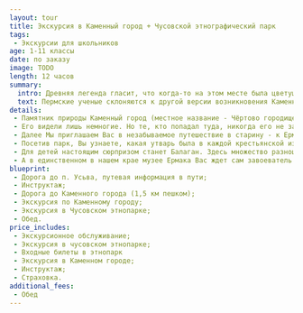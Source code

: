```yaml
---
layout: tour
title: Экскурсия в Каменный город + Чусовской этнографический парк
tags:
 - Экскурсии для школьников
age: 1-11 классы
date: по заказу
image: TODO
length: 12 часов
summary:
  intro: Древняя легенда гласит, что когда-то на этом месте была цветущая страна. Злой волшебник превратил ее в камень, и жизнь покинула застывшие города королевства.
  text: Пермские ученые склоняются к другой версии возникновения Каменного города. Это не что иное, считают они, как устье древней реки, впадавшей в Пермское море миллионы лет назад.
details:
 - Памятник природы Каменный город (местное название - Чёртово городище или Черепахи) расположен в 5 км от поселка Усьва, на главной вершине хребта Рудянский спой. Скальный массив прорезан глубокими, до 8-12 метров трещинами шириной 1-8 метров, часто расположенными под прямым углом, что создает иллюзию улиц и переулков заброшенного города. Причудливые скальные останцы образуют сеть коридоров и ярусов на возвышенности посреди леса. Арки, проходы, мосты, лабиринты - здесь можно найти много интересного.
 - Его видели лишь немногие. Но те, кто попадал туда, никогда его не забудут — песчаные изваяния, созданные природой, настолько красивы, что заставляют забыть о реальности. Каменный город красив в любое время года, но особенно зимой, когда он становится похожим на сказочное Берендеево царство.
 - Далее Мы приглашаем Вас в незабываемое путешествие в старину - к Ермаку, русским самоварам, лаптям и игрушкам. Чусовской этнографический парк, расположенный около г. Чусового, рядом со спортивной школой «Огонек» – место необычное. Здесь воссоздается атмосфера русской старины. Дома с праздничной резьбой, симпатичные церкви, расписные карусели с лошадками, забавные яркие вывески напоминают иллюстрации к русским сказкам. По деревенской улочке прогуливаются гуси, рядом в доме находятся кролики… В этнопарке течет своя особая жизнь.
 - Посетив парк, Вы узнаете, какая утварь была в каждой крестьянской избе. Увидите сани-розвальни, зыбку, глядельце, светец и еще множество необходимых в крестьянском быту предметов. Купеческая лавка поражает коллекцией русских самоваров, утюгов и  машин «Зингер».
 - Для детей настоящим сюрпризом станет Балаган. Здесь множество разноцветных матрешек, пирамидок и деревянных медведей, с которыми можно поиграть.
 - А в единственном в нашем крае музее Ермака Вас ждет сам завоеватель и покоритель Сибири Ермак Тимофеевич. На картинах, панно Вы увидите сцены из его похода. И что особо волнительно, сможете подержать в руках оружие времен Ермака. Дорога до этнопарка проходит по местам, где в XVI веке Ермак шел со своей дружиной. Вы услышите предания, сказания о реке Чусовой и Ермаке.
blueprint:
 - Дорога до п. Усьва, путевая информация в пути;
 - Инструктаж;
 - Дорога до Каменного города (1,5 км пешком);
 - Экскурсия по Каменному городу;
 - Экскурсия в Чусовском этнопарке;
 - Обед.
price_includes:
 - Экскурсионное обслуживание;
 - Экскурсия в чусовском этнопарке;
 - Входные билеты в этнопарк
 - Экскурсия в Каменном городе;
 - Инструктаж;
 - Страховка.
additional_fees:
 - Обед
---
```

